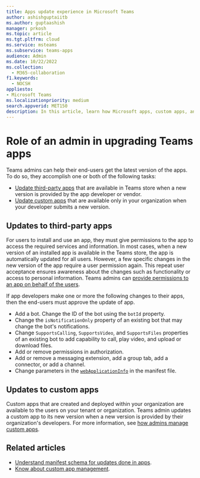 ```yaml
---
title: Apps update experience in Microsoft Teams
author: ashishguptaiitb
ms.author: guptaashish
manager: prkosh
ms.topic: article
ms.tgt.pltfrm: cloud
ms.service: msteams
ms.subservice: teams-apps
audience: Admin
ms.date: 10/22/2022
ms.collection: 
  - M365-collaboration
f1.keywords: 
  - NOCSH
appliesto: 
- Microsoft Teams
ms.localizationpriority: medium
search.appverid: MET150
description: In this article, learn how Microsoft apps, custom apps, and third-party apps in Microsoft Teams are updated and how admins facilitate it.
---
```


# Role of an admin in upgrading Teams apps

Teams admins can help their end-users get the latest version of the apps. To do so, they accomplish one or both of the following tasks:

* [Update third-party apps](#updates-to-third-party-apps) that are available in Teams store when a new version is provided by the app developer or vendor.
* [Update custom apps](#updates-to-custom-apps) that are available only in your organization when your developer submits a new version.

## Updates to third-party apps

For users to install and use an app, they must give permissions to the app to access the required services and information. In most cases, when a new version of an installed app is available in the Teams store, the app is automatically updated for all users. However, a few specific changes in the new version of the app require a user permission again. This repeat user acceptance ensures awareness about the changes such as functionality or access to personal information. Teams admins can [provide permissions to an app on behalf of the users](app-permissions-admin-center.md).

If app developers make one or more the following changes to their apps, then the end-users must approve the update of app.

* Add a bot. Change the ID of the bot using the `botId` property.
* Change the `isNotificationOnly` property of an existing bot that may change the bot's notifications.
* Change `SupportsCalling`, `SupportsVideo`, and `SupportsFiles` properties of an existing bot to add capability to call, play video, and upload or download files.
* Add or remove permissions in authorization.
* Add or remove a messaging extension, add a group tab, add a connector, or add a channel.
* Change parameters in the [`webApplicationInfo`](/microsoftteams/platform/resources/schema/manifest-schema#webapplicationinfo) in the manifest file.

<!--- image update
:::image type="content" source="media/manage-your-custom-apps-update1.png" alt-text="New version available." lightbox="media/manage-your-custom-apps-update1.png":::

:::image type="content" source="media/manage-your-custom-apps-update2.png" alt-text="Upgrade option for an app." lightbox="media/manage-your-custom-apps-update2.png":::
--->

## Updates to custom apps

Custom apps that are created and deployed within your organization are available to the users on your tenant or organization. Teams admin updates a custom app to its new version when a new version is provided by their organization's developers. For more information, see [how admins manage custom apps](custom-app-overview.md).

## Related articles

* [Understand manifest schema for updates done in apps](/microsoftteams/platform/resources/schema/manifest-schema).
* [Know about custom app management](custom-app-overview.md).
